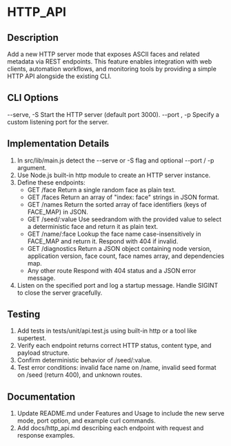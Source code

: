# HTTP_API

## Description
Add a new HTTP server mode that exposes ASCII faces and related metadata via REST endpoints. This feature enables integration with web clients, automation workflows, and monitoring tools by providing a simple HTTP API alongside the existing CLI.

## CLI Options

--serve, -S
    Start the HTTP server (default port 3000).
--port <number>, -p <number>
    Specify a custom listening port for the server.

## Implementation Details

1. In src/lib/main.js detect the --serve or -S flag and optional --port / -p argument.  
2. Use Node.js built-in http module to create an HTTP server instance.  
3. Define these endpoints:
   - GET /face
     Return a single random face as plain text.
   - GET /faces
     Return an array of "index: face" strings in JSON format.
   - GET /names
     Return the sorted array of face identifiers (keys of FACE_MAP) in JSON.
   - GET /seed/:value
     Use seedrandom with the provided value to select a deterministic face and return it as plain text.  
   - GET /name/:face
     Lookup the face name case-insensitively in FACE_MAP and return it. Respond with 404 if invalid.  
   - GET /diagnostics
     Return a JSON object containing node version, application version, face count, face names array, and dependencies map.  
   - Any other route
     Respond with 404 status and a JSON error message.
4. Listen on the specified port and log a startup message. Handle SIGINT to close the server gracefully.

## Testing

1. Add tests in tests/unit/api.test.js using built-in http or a tool like supertest.  
2. Verify each endpoint returns correct HTTP status, content type, and payload structure.  
3. Confirm deterministic behavior of /seed/:value.  
4. Test error conditions: invalid face name on /name, invalid seed format on /seed (return 400), and unknown routes.  

## Documentation

1. Update README.md under Features and Usage to include the new serve mode, port option, and example curl commands.  
2. Add docs/http_api.md describing each endpoint with request and response examples.